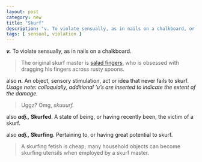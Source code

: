 ```yaml
---
layout: post
category: new
title: "Skurf"
description: "v. To violate sensually, as in nails on a chalkboard, or wet salad fingers dragged across a rusty spoon. (cont&#039;d)"
tags: [ sensual, violation ]
---
```


***v.*** To violate sensually, as in nails on a chalkboard.

> The original skurf master is <a title="Salad Fingers, the original Skurf Master" href="https://www.youtube.com/show?p=8egJhsKOpsY&amp;feature=fvsp" target="_blank">salad fingers</a>, who is obsessed with dragging his fingers across rusty spoons.

also ***n.*** An object, sensory stimulation, act or idea that never fails to skurf. <em>Usage note: colloquially, additional &#8216;u&#8217;s are inserted to indicate the extent of the damage.</em>

> Uggz? Omg, *skuuurf.*

also ***adj.,* Skurfed**.  A state of being, or having recently been, the victim of a skurf.

also ***adj.,* Skurfing**. Pertaining to, or having great potential to skurf.

> A skurfing fetish is cheap; many household objects can become skurfing utensils when employed by a skurf master.

